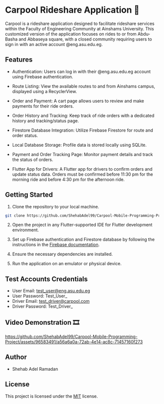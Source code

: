 # Carpool Rideshare Application 🚗

Carpool is a rideshare application designed to facilitate rideshare services within the Faculty of Engineering Community at Ainshams University. This customized version of the application focuses on rides to or from Abdu-Basha and Abbaseya square, with a closed community requiring users to sign in with an active account @eng.asu.edu.eg.

## Features

- Authentication: Users can log in with their @eng.asu.edu.eg account using Firebase authentication.

- Route Listing: View the available routes to and from Ainshams campus, displayed using a RecyclerView.

- Order and Payment: A cart page allows users to review and make payments for their ride orders.

- Order History and Tracking: Keep track of ride orders with a dedicated history and tracking/status page.

- Firestore Database Integration: Utilize Firebase Firestore for route and order status.

- Local Database Storage: Profile data is stored locally using SQLite.

- Payment and Order Tracking Page: Monitor payment details and track the status of orders.

- Flutter App for Drivers: A Flutter app for drivers to confirm orders and update status data. Orders must be confirmed before 11:30 pm for the morning ride and before 4:30 pm for the afternoon ride.



## Getting Started


1) Clone the repository to your local machine.

```bash
git clone https://github.com/ShehabAdel99/Carpool-Mobile-Programming-Project.git
```
2) Open the project in any Flutter-supported IDE for Flutter development environment.

3) Set up Firebase authentication and Firestore database by following the instructions in the [Firebase documentation](https://firebase.google.com/docs).

4) Ensure the necessary dependencies are installed.

5) Run the application on an emulator or physical device.

## Test Accounts Credentials

- User Email: test_user@eng.asu.edu.eg
- User Password: Test_User_
- Driver Email: test_driver@carpool.com
- Driver Password: Test_Driver_

## Video Demonstration 🎞️
https://github.com/ShehabAdel99/Carpool-Mobile-Programming-Project/assets/96583491/a56a6a0a-72ab-4e14-ac8c-71457160f273

## Author
- Shehab Adel Ramadan

## License

This project is licensed under the [MIT](https://choosealicense.com/licenses/mit/) license.
